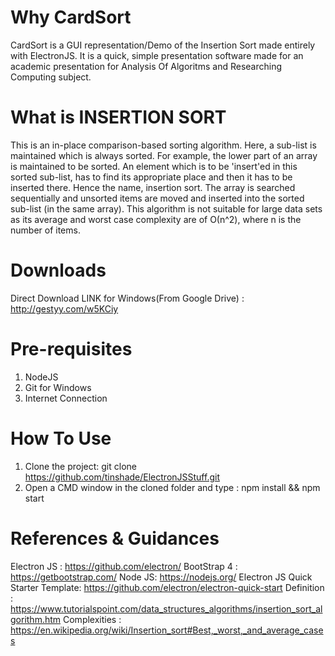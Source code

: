 # Why CardSort
CardSort is a GUI representation/Demo of the Insertion Sort made entirely with ElectronJS.
It is a quick, simple presentation software made for an academic presentation for Analysis Of Algoritms and Researching Computing subject.

# What is INSERTION SORT
This is an in-place comparison-based sorting algorithm. Here, a sub-list is maintained which is always sorted. For example, the lower part of an array is maintained to be sorted. An element which is to be 'insert'ed in this sorted sub-list, has to find its appropriate place and then it has to be inserted there. Hence the name, insertion sort.
The array is searched sequentially and unsorted items are moved and inserted into the sorted sub-list (in the same array). This algorithm is not suitable for large data sets as its average and worst case complexity are of Ο(n^2), where n is the number of items.

# Downloads
Direct Download LINK for Windows(From Google Drive) : http://gestyy.com/w5KCiy

# Pre-requisites
1. NodeJS
2. Git for Windows
3. Internet Connection

# How To Use
1. Clone the project: git clone https://github.com/tinshade/ElectronJSStuff.git
2. Open a CMD window in the cloned folder and type : npm install && npm start

# References & Guidances 
Electron JS : https://github.com/electron/
BootStrap 4 : https://getbootstrap.com/
Node JS: https://nodejs.org/
Electron JS Quick Starter Template: https://github.com/electron/electron-quick-start
Definition : https://www.tutorialspoint.com/data_structures_algorithms/insertion_sort_algorithm.htm
Complexities : https://en.wikipedia.org/wiki/Insertion_sort#Best,_worst,_and_average_cases

